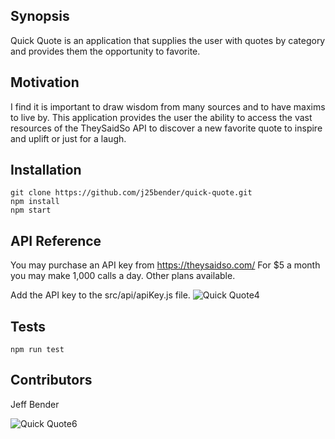 ## Synopsis

Quick Quote is an application that supplies the user with quotes by category and provides them the opportunity to favorite.

## Motivation

I find it is important to draw wisdom from many sources and to have maxims to live by. This application provides the user the ability to access the vast resources of the TheySaidSo API to discover a new favorite quote to inspire and uplift or just 
for a laugh.

## Installation
```
git clone https://github.com/j25bender/quick-quote.git
npm install
npm start
```

## API Reference

You may purchase an API key from https://theysaidso.com/ 
For $5 a month you may make 1,000 calls a day. Other plans available.

Add the API key to the src/api/apiKey.js file.
![Quick Quote4](https://i.imgur.com/5rKvEaj.png)

## Tests
```
npm run test
```

## Contributors

Jeff Bender

![Quick Quote6](https://i.imgur.com/rf0O7s9.jpg)
